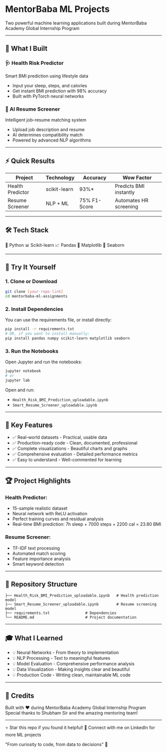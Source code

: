 # MentorBaba ML Projects

Two powerful machine learning applications built during MentorBaba Academy Global Internship Program

---

## 🎯 What I Built

### 🩺 Health Risk Predictor
Smart BMI prediction using lifestyle data
- Input your sleep, steps, and calories
- Get instant BMI prediction with 98% accuracy
- Built with PyTorch neural networks

### 📄 AI Resume Screener
Intelligent job-resume matching system
- Upload job description and resume
- AI determines compatibility match
- Powered by advanced NLP algorithms

---

## ⚡ Quick Results
| Project           | Technology      | Accuracy   | Wow Factor                |
|-------------------|----------------|------------|---------------------------|
| Health Predictor  | scikit-learn   | 93%*      | Predicts BMI instantly    |
| Resume Screener   | NLP + ML       | 75% F1-Score| Automates HR screening    |

---

## 🛠️ Tech Stack
🐍 Python 📊 Scikit-learn 📈 Pandas 🎨 Matplotlib 📝 Seaborn

---

## 🚀 Try It Yourself

### 1. Clone or Download
```bash
git clone [your-repo-link]
cd mentorbaba-ml-assignments
```

### 2. Install Dependencies
You can use the requirements file, or install directly:
```bash
pip install -r requirements.txt
# OR, if you want to install manually:
pip install pandas numpy scikit-learn matplotlib seaborn
```

### 3. Run the Notebooks
Open Jupyter and run the notebooks:
```bash
jupyter notebook
# or
jupyter lab
```

Open and run:
- `Health_Risk_BMI_Prediction_uploadable.ipynb`
- `Smart_Resume_Screener_uploadable.ipynb`

---

## 🎯 Key Features
- ✅ Real-world datasets - Practical, usable data
- ✅ Production-ready code - Clean, documented, professional
- ✅ Complete visualizations - Beautiful charts and graphs
- ✅ Comprehensive evaluation - Detailed performance metrics
- ✅ Easy to understand - Well-commented for learning

---

## 🏆 Project Highlights
### Health Predictor:
- 15-sample realistic dataset
- Neural network with ReLU activation
- Perfect training curves and residual analysis
- Real-time BMI prediction: 7h sleep + 7000 steps + 2200 cal = 23.80 BMI

### Resume Screener:
- TF-IDF text processing
- Automated match scoring
- Feature importance analysis
- Smart keyword detection

---

## 📁 Repository Structure
```
├── Health_Risk_BMI_Prediction_uploadable.ipynb   # Health prediction model
├── Smart_Resume_Screener_uploadable.ipynb        # Resume screening model
├── requirements.txt                # Dependencies
└── README.md                       # Project documentation
```

---

## 🎓 What I Learned
- 💡 Neural Networks - From theory to implementation
- 💡 NLP Processing - Text to meaningful features
- 💡 Model Evaluation - Comprehensive performance analysis
- 💡 Data Visualization - Making insights clear and beautiful
- 💡 Production Code - Writing clean, maintainable ML code

---

## 🙏 Credits

Built with ❤️ during MentorBaba Academy Global Internship Program
Special thanks to Shubham Sir and the amazing mentoring team!

---

⭐ Star this repo if you found it helpful!
🔗 Connect with me on LinkedIn for more ML projects

"From curiosity to code, from data to decisions" 🚀

